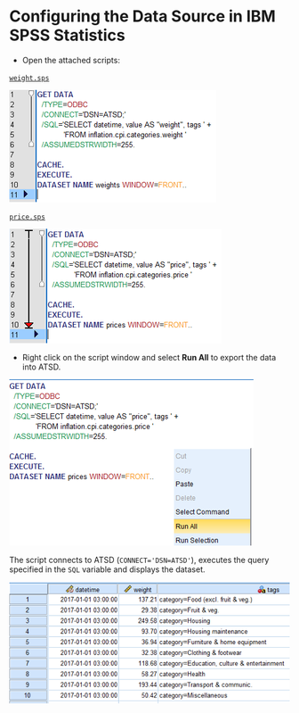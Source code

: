 # Configuring the Data Source in IBM SPSS Statistics

* Open the attached scripts:

[`weight.sps`](./resources/weight.sps)

![](./images/spss_1.png)

[`price.sps`](./resources/price.sps)

![](./images/price.sps.png)

* Right click on the script window and select **Run All** to export the data into ATSD.

![](./images/run_all.png)

The script connects to ATSD (`CONNECT='DSN=ATSD'`), executes the query specified in the `SQL` variable and displays the dataset.

![](./images/script_results.png)